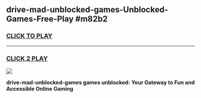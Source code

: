 
## drive-mad-unblocked-games-Unblocked-Games-Free-Play #m82b2
<h3>
<a href="https://us.freeplayer.one?title=drive-mad-unblocked-games&ref=9M">CLICK TO PLAY</a></h3>
<hr>

<h3>
<a href="https://us.freeplayer.one?title=drive-mad-unblocked-games&ref=9M">CLICK 2 PLAY</a>
  
</h3>

<a href="https://us.freeplayer.one?title=drive-mad-unblocked-games&ref=9M"><img src="https://clearcache.store/games.png"></a>


**drive-mad-unblocked-games games unblocked: Your Gateway to Fun and Accessible Online Gaming**
